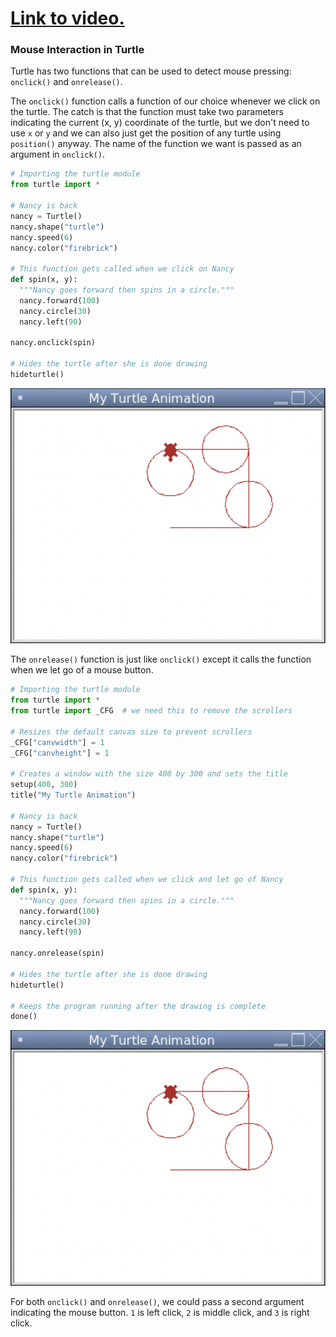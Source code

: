 # [Link to video.](https://www.youtube.com/watch?v=h_WifRpnS3M&list=PLVD25niNi0BkyCc47RgZHKnmIh6nsupN7)

### Mouse Interaction in Turtle

Turtle has two functions that can be used to detect mouse pressing: `onclick()` and `onrelease()`. 

The `onclick()` function calls a function of our choice whenever we click on the turtle. The catch is that the function must take two parameters indicating the current (x, y) coordinate of the turtle, but we don't need to use `x` or `y` and we can also just get the position of any turtle using `position()` anyway. The name of the function we want is passed as an argument in `onclick()`.

```python
# Importing the turtle module
from turtle import *

# Nancy is back
nancy = Turtle()
nancy.shape("turtle")
nancy.speed(6)
nancy.color("firebrick")

# This function gets called when we click on Nancy
def spin(x, y):
  """Nancy goes forward then spins in a circle."""
  nancy.forward(100)
  nancy.circle(30)
  nancy.left(90)

nancy.onclick(spin)

# Hides the turtle after she is done drawing
hideturtle()

```

![](../Images/Turtle_Mouse.png)

The `onrelease()` function is just like `onclick()` except it calls the function when we let go of a mouse button.

```python
# Importing the turtle module
from turtle import *
from turtle import _CFG  # we need this to remove the scrollers

# Resizes the default canvas size to prevent scrollers
_CFG["canvwidth"] = 1 
_CFG["canvheight"] = 1

# Creates a window with the size 400 by 300 and sets the title
setup(400, 300)
title("My Turtle Animation")

# Nancy is back
nancy = Turtle()
nancy.shape("turtle")
nancy.speed(6)
nancy.color("firebrick")

# This function gets called when we click and let go of Nancy
def spin(x, y):
  """Nancy goes forward then spins in a circle."""
  nancy.forward(100)
  nancy.circle(30)
  nancy.left(90)

nancy.onrelease(spin)

# Hides the turtle after she is done drawing
hideturtle()

# Keeps the program running after the drawing is complete
done()
```

![](../Images/Turtle_Mouse.png)

For both `onclick()` and `onrelease()`, we could pass a second argument indicating the mouse button. `1` is left click, `2` is middle click, and `3` is right click.
